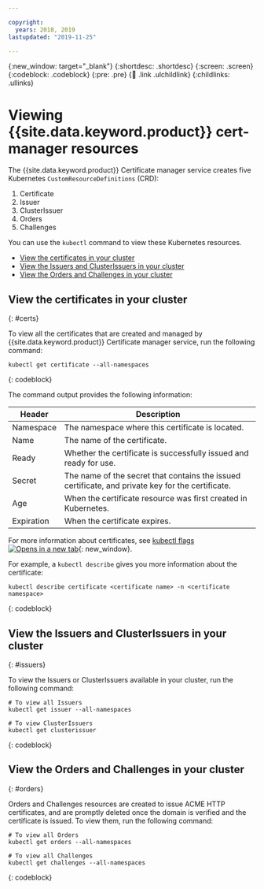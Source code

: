 ```yaml
---

copyright:
  years: 2018, 2019
lastupdated: "2019-11-25"

---
```


{:new_window: target="_blank"}
{:shortdesc: .shortdesc}
{:screen: .screen}
{:codeblock: .codeblock}
{:pre: .pre}
{:child: .link .ulchildlink}
{:childlinks: .ullinks}


# Viewing {{site.data.keyword.product}} cert-manager resources

The {{site.data.keyword.product}} Certificate manager service creates five Kubernetes `CustomResourceDefinitions` (CRD):
1. Certificate
2. Issuer
3. ClusterIssuer
4. Orders
5. Challenges


You can use the `kubectl` command to view these Kubernetes resources.
* [View the certificates in your cluster](#certs)
* [View the Issuers and ClusterIssuers in your cluster](#issuers)
* [View the Orders and Challenges in your cluster](#orders)

## View the certificates in your cluster
{: #certs}

To view all the certificates that are created and managed by {{site.data.keyword.product}} Certificate manager service, run the following command:

  ```
  kubectl get certificate --all-namespaces
  ```
  {: codeblock}

The command output provides the following information:

| Header | Description |
| ----------- | ----------- |
| Namespace | The namespace where this certificate is located. |
| Name | The name of the certificate. |
| Ready | Whether the certificate is successfully issued and ready for use. |
| Secret | The name of the secret that contains the issued certificate, and private key for the certificate. |
| Age | When the certificate resource was first created in Kubernetes. |
| Expiration | When the certificate expires. |

For more information about certificates, see [kubectl flags ![Opens in a new tab](../../images/icons/launch-glyph.svg "Opens in a new tab")](https://kubernetes.io/docs/reference/kubectl/kubectl/){: new_window}.

For example, a `kubectl describe` gives you more information about the certificate:
  ```
  kubectl describe certificate <certificate name> -n <certificate namespace>
  ```
  {: codeblock}

## View the Issuers and ClusterIssuers in your cluster
{: #issuers}

To view the Issuers or ClusterIssuers available in your cluster, run the following command:
  ```
  # To view all Issuers
  kubectl get issuer --all-namespaces

  # To view ClusterIssuers
  kubectl get clusterissuer
  ```
  {: codeblock}

## View the Orders and Challenges in your cluster
{: #orders}

Orders and Challenges resources are created to issue ACME HTTP certificates, and are promptly deleted once the domain is verified and the certificate is issued. To view them, run the following command:
  ```
  # To view all Orders
  kubectl get orders --all-namespaces
  
  # To view all Challenges
  kubectl get challenges --all-namespaces
  ```
  {: codeblock}
